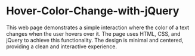 # Hover-Color-Change-with-jQuery
This web page demonstrates a simple interaction where the color of a text changes when the user hovers over it. The page uses HTML, CSS, and jQuery to achieve this functionality. The design is minimal and centered, providing a clean and interactive experience.
